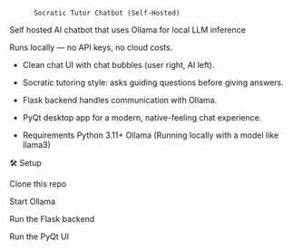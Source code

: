           Socratic Tutor Chatbot (Self-Hosted) 
Self hosted AI chatbot that uses Ollama for local LLM inference

Runs locally — no API keys, no cloud costs.
- Clean chat UI with chat bubbles (user right, AI left).
-  Socratic tutoring style: asks guiding questions before giving answers.
-  Flask backend handles communication with Ollama.
-  PyQt desktop app for a modern, native-feeling chat experience.

-  Requirements
Python 3.11+
Ollama (Running locally with a model like llama3)

🛠️ Setup

Clone this repo

Start Ollama 

Run the Flask backend

Run the PyQt UI
